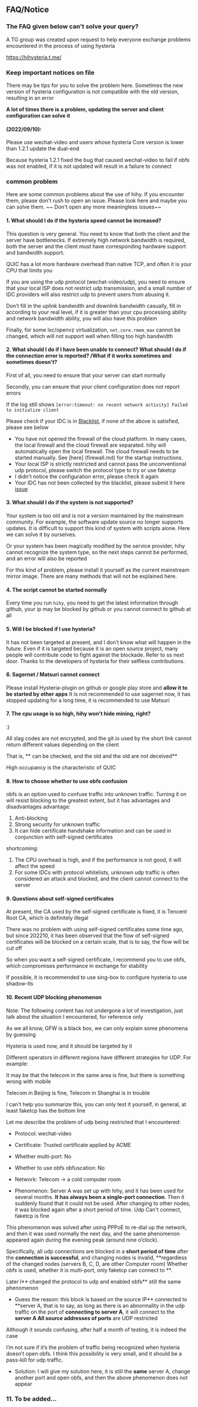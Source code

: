 ## FAQ/Notice

### The FAQ given below can't solve your query?

A TG group was created upon request to help everyone exchange problems encountered in the process of using hysteria

https://hihysteria.t.me/

### Keep important notices on file

There may be tips for you to solve the problem here. Sometimes the new version of hysteria configuration is not compatible with the old version, resulting in an error

**A lot of times there is a problem, updating the server and client configuration can solve it**

#### (2022/09/10):

Please use wechat-video and users whose hysteria Core version is lower than 1.2.1 update the dual-end

Because hysteria 1.2.1 fixed the bug that caused wechat-video to fail if obfs was not enabled, if it is not updated
will result in a failure to connect

### common problem

Here are some common problems about the use of hihy. If you encounter them, please don’t rush to open an issue. Please look here and maybe you can solve them. ~~ Don't open any more meaningless issues~~

#### 1. What should I do if the hysteria speed cannot be increased?

This question is very general. You need to know that both the client and the server have bottlenecks. If extremely high network bandwidth is required, both the server and the client must have corresponding hardware support and bandwidth support.

QUIC has a lot more hardware overhead than native TCP, and often it is your CPU that limits you

If you are using the udp protocol (wechat-video/udp), you need to ensure that your local ISP does not restrict udp transmission, and a small number of IDC providers will also restrict udp to prevent users from abusing it.

Don’t fill in the uplink bandwidth and downlink bandwidth casually, fill in according to your real level, if it is greater than your cpu processing ability and network bandwidth ability, you will also have this problem

Finally, for some lxc/openvz virtualization, `net.core.rmem_max` cannot be changed, which will not support well when filling too high bandwidth

#### 2. What should I do if I have been unable to connect? What should I do if the connection error is reported? /What if it works sometimes and sometimes doesn't?

First of all, you need to ensure that your server can start normally

Secondly, you can ensure that your client configuration does not report errors

If the log still shows `[error:timeout: no recent network activity] Failed to initialize client`

Please check if your IDC is in [Blacklist](blacklist.md), if none of the above is satisfied, please see below

* You have not opened the firewall of the cloud platform. In many cases, the local firewall and the cloud firewall are separated. hihy will automatically open the local firewall. The cloud firewall needs to be started manually. See [here] (firewall.md) for the startup instructions.
* Your local ISP is strictly restricted and cannot pass the unconventional udp protocol, please switch the protocol type to try or use faketcp
* I didn't notice the configuration error, please check it again
* Your IDC has not been collected by the blacklist, please submit it here [issue](https://github.com/emptysuns/Hi_Hysteria/issues/9)

#### 3. What should I do if the system is not supported?

Your system is too old and is not a version maintained by the mainstream community. For example, the software update source no longer supports updates. It is difficult to support this kind of system with scripts alone. Here we can solve it by ourselves.

Or your system has been magically modified by the service provider, hihy cannot recognize the system type, so the next steps cannot be performed, and an error will also be reported

For this kind of problem, please install it yourself as the current mainstream mirror image. There are many methods that will not be explained here.

#### 4. The script cannot be started normally

Every time you run `hihy`, you need to get the latest information through github, your ip may be blocked by github or you cannot connect to github at all

#### 5. Will I be blocked if I use hysteria?

It has not been targeted at present, and I don’t know what will happen in the future. Even if it is targeted because it is an open source project, many people will contribute code to fight against the blockade. Refer to ss next door. Thanks to the developers of hysteria for their selfless contributions.

#### 6. Sagernet / Matsuri cannot connect

Please install Hysteria-plugin on github or google play store and **allow it to be started by other apps**
It is not recommended to use sagernet now, it has stopped updating for a long time, it is recommended to use Matsuri

#### 7. The cpu usage is so high, hihy won't hide mining, right?

:)

All slag codes are not encrypted, and the git.io used by the short link cannot return different values depending on the client

That is, ** can be checked, and the old and the old are not deceived**

High occupancy is the characteristic of QUIC

#### 8. How to choose whether to use obfs confusion

obfs is an option used to confuse traffic into unknown traffic. Turning it on will resist blocking to the greatest extent, but it has advantages and disadvantages
advantage:

1. Anti-blocking
2. Strong security for unknown traffic
3. It can hide certificate handshake information and can be used in conjunction with self-signed certificates

shortcoming:

1. The CPU overhead is high, and if the performance is not good, it will affect the speed
2. For some IDCs with protocol whitelists, unknown udp traffic is often considered an attack and blocked, and the client cannot connect to the server

#### 9. Questions about self-signed certificates

At present, the CA used by the self-signed certificate is fixed, it is Tencent Root CA, which is definitely illegal

There was no problem with using self-signed certificates some time ago, but since 202210, it has been observed that the flow of self-signed certificates will be blocked on a certain scale, that is to say, the flow will be cut off

So when you want a self-signed certificate, I recommend you to use obfs, which compromises performance in exchange for stability

If possible, it is recommended to use sing-box to configure hysteria to use shadow-tls


#### 10. Recent UDP blocking phenomenon

Note: The following content has not undergone a lot of investigation, just talk about the situation I encountered, for reference only

As we all know, GFW is a black box, we can only explain some phenomena by guessing

Hysteria is used now, and it should be targeted by it

Different operators in different regions have different strategies for UDP. For example:

It may be that the telecom in the same area is fine, but there is something wrong with mobile

Telecom in Beijing is fine, Telecom in Shanghai is in trouble

I can't help you summarize this, you can only test it yourself, in general, at least faketcp has the bottom line

Let me describe the problem of udp being restricted that I encountered:

* Protocol: wechat-video

* Certificate: Trusted certificate applied by ACME

* Whether multi-port: No

* Whether to use obfs obfuscation: No
* Network: Telecom -> a cold computer room
* Phenomenon: Server A was set up with hihy, and it has been used for several months. **It has always been a single-port connection**. Then it suddenly found that it could not be used. After changing to other nodes, it was blocked again after a short period of time. Udp Can't connect, faketcp is fine

This phenomenon was solved after using PPPoE to re-dial up the network, and then it was used normally the next day, and the same phenomenon appeared again during the evening peak (around nine o’clock).

Specifically, all udp connections are blocked in a **short period of time** after the **connection is successful**, and changing nodes is invalid, **regardless of the changed nodes (servers B, C, D, are other Computer room) Whether obfs is used, whether it is multi-port, only faketcp can connect to **.

Later I** changed the protocol to udp and enabled obfs** still the same phenomenon

* Guess the reason: this block is based on the source IP** connected to **server A, that is to say, as long as there is an abnormality in the udp traffic on the port of **connecting to server A**, it will connect to the **server A All source addresses of ports** are UDP restricted

Although it sounds confusing, after half a month of testing, it is indeed the case

I’m not sure if it’s the problem of traffic being recognized when hysteria doesn’t open obfs. I think this possibility is very small, and it should be a pass-kill for udp traffic.

* Solution: I will give my solution here, it is still the **same** server A, change another port and open obfs, and then the above phenomenon does not appear

### 11. To be added...
